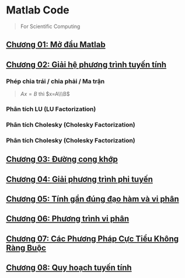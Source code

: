 # Matlab Code
> For Scientific Computing

## [Chương 01: Mở đầu Matlab](./Ch01)

## [Chương 02: Giải hệ phương trình tuyến tính](./Ch02)
### Phép chia trái / chia phải / Ma trận
> $Ax=B$ thì $x=A\\\B$
### Phân tích LU (LU Factorization)
### Phân tích Cholesky (Cholesky Factorization)
### Phân tích Cholesky (Cholesky Factorization)
## [Chương 03: Đường cong khớp](./Ch03)

## [Chương 04: Giải phương trình phi tuyến](./Ch04)

## [Chương 05: Tính gần đúng đạo hàm và vi phân](./Ch05)

## [Chương 06: Phương trình vi phân](./Ch06)

## [Chương 07: Các Phương Pháp Cực Tiểu Không Ràng Buộc](./Ch07)

## [Chương 08: Quy hoạch tuyến tính](./Ch08)


